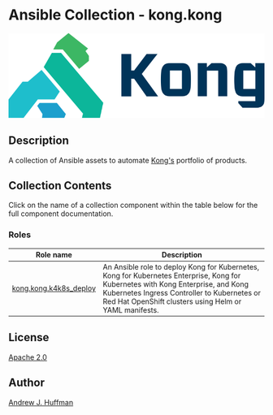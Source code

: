 # Ansible Collection - kong.kong

<p align="center">
  <img src="docs/img/kong-combination-mark--color-256px.png" /></div>
</p>


## Description

A collection of Ansible assets to automate [Kong's](http://www.konghq.com/) portfolio of products.


## Collection Contents

Click on the name of a collection component within the table below for the full component documentation.

### Roles

|Role name|Description|
|---|---|
|[kong.kong.k4k8s_deploy](roles/k4k8s_deploy/)|An Ansible role to deploy Kong for Kubernetes, Kong for Kubernetes Enterprise, Kong for Kubernetes with Kong Enterprise, and Kong Kubernetes Ingress Controller to Kubernetes or Red Hat OpenShift clusters using Helm or YAML manifests.|


## License
[Apache 2.0](LICENSE)


## Author

[Andrew J. Huffman](https://github.com/ahuffman)